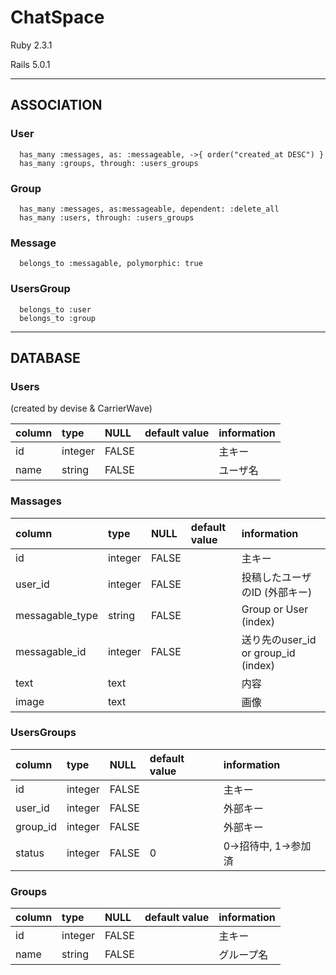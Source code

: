 # ChatSpace

Ruby 2.3.1

Rails 5.0.1

---

## ASSOCIATION

### User  
```
  has_many :messages, as: :messageable, ->{ order("created_at DESC") }  
  has_many :groups, through: :users_groups
```

### Group  
```
  has_many :messages, as:messageable, dependent: :delete_all  
  has_many :users, through: :users_groups
```

### Message  
```
  belongs_to :messagable, polymorphic: true
```

### UsersGroup  
```
  belongs_to :user  
  belongs_to :group
```
---

## DATABASE

### Users
(created by devise & CarrierWave)

| column   | type    | NULL | default value | information   |
|:---------|:--------|:-----|:--------------|:--------------|
| id       | integer | FALSE|               | 主キー         |
| name     | string  | FALSE|               | ユーザ名       |

### Massages
| column          | type    | NULL | default value | information                       |
|:----------------|:--------|:-----|:--------------|:----------------------------------|
| id              | integer | FALSE|               | 主キー                             |
| user_id         | integer | FALSE|               | 投稿したユーザのID (外部キー)         |
| messagable_type | string  | FALSE|               | Group or User (index)              |
| messagable_id   | integer | FALSE|               | 送り先のuser_id or group_id (index) |
| text            | text    |      |               | 内容                               |
| image           | text    |      |               | 画像                               |

### UsersGroups
| column   | type    | NULL | default value | information        |
|:---------|:--------|:-----|:--------------|:-------------------|
| id       | integer | FALSE|               | 主キー              |
| user_id  | integer | FALSE|               | 外部キー            |
| group_id | integer | FALSE|               | 外部キー            |
| status   | integer | FALSE| 0             | 0->招待中, 1->参加済 |

### Groups
| column | type    | NULL | default value | information |
|:-------|:--------|:-----|:--------------|:------------|
| id     | integer | FALSE|               | 主キー       |
| name   | string  | FALSE|               | グループ名    |
